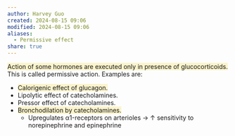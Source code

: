 ```yaml
---
author: Harvey Guo
created: 2024-08-15 09:06
modified: 2024-08-15 09:06
aliases:
  - Permissive effect
share: true
---
```

<span style="background:rgba(240, 200, 0, 0.2)">Action of some hormones are executed only in presence of glucocorticoids.</span> This is called permissive action.
Examples are:
- <span style="background:rgba(240, 200, 0, 0.2)">Calorigenic effect of glucagon.</span>
- Lipolytic effect of catecholamines.
- Pressor effect of catecholamines.
- <span style="background:rgba(240, 200, 0, 0.2)">Bronchodilation by catecholamines.</span>
	- Upregulates α1-receptors on arterioles → ↑ sensitivity to norepinephrine and epinephrine
